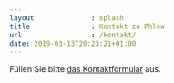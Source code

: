 ```yaml
---
layout              : splash
title               : Kontakt zu Phlow
url                 : /kontakt/
date: 2019-03-13T20:23:21+01:00
---
```

<div id="wufoo-s16znzob07d12jg">
Füllen Sie bitte <a href="https://phlowmedia.wufoo.com/forms/s16znzob07d12jg">das Kontaktformular</a> aus.

<script type="text/javascript">var s16znzob07d12jg;(function(d, t) {
var s = d.createElement(t), options = {
'userName':'phlowmedia',
'formHash':'s16znzob07d12jg',
'autoResize':true,
'height':'627',
'async':true,
'host':'wufoo.com',
'header':'show',
'ssl':true};
s.src = ('https:' == d.location.protocol ? 'https://' : 'http://') + 'www.wufoo.com/scripts/embed/form.js';
s.onload = s.onreadystatechange = function() {
var rs = this.readyState; if (rs) if (rs != 'complete') if (rs != 'loaded') return;
try { s16znzob07d12jg = new WufooForm();s16znzob07d12jg.initialize(options);s16znzob07d12jg.display(); } catch (e) {}};
var scr = d.getElementsByTagName(t)[0], par = scr.parentNode; par.insertBefore(s, scr);
})(document, 'script');</script>
</div>